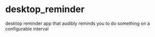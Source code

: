 # desktop_reminder
desktop reminder app that audibly reminds you to do something on a configurable interval
